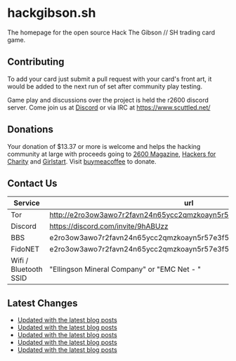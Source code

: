 # hackgibson.sh
The homepage for the open source Hack The Gibson // SH trading card game.


## Contributing

To add your card just submit a pull request with your card's front art, it would be added to the next run of set after community play testing.

Game play and discussions over the project is held the r2600 discord server. Come join us at [Discord](https://discord.com/invite/9hABUzz) or via IRC at https://www.scuttled.net/


## Donations

Your donation of $13.37 or more is welcome and helps the hacking community at large with proceeds going to [2600 Magazine](https://2600.com/), [Hackers for Charity](https://hackersforcharity.org) and [Girlstart](https://girlstart.org).  Visit [buymeacoffee](https://www.buymeacoffee.com/hackgibson.sh) to donate.


## Contact Us

Service | url
-|-
Tor | http://e2ro3ow3awo7r2favn24n65ycc2qmzkoayn5r57e3f56nvjwdcgg32ad.onion
Discord | https://discord.com/invite/9hABUzz
BBS | e2ro3ow3awo7r2favn24n65ycc2qmzkoayn5r57e3f56nvjwdcgg32ad.onion:23
FidoNET | e2ro3ow3awo7r2favn24n65ycc2qmzkoayn5r57e3f56nvjwdcgg32ad.onion:24554
Wifi / Bluetooth SSID | "Ellingson Mineral Company" or "EMC Net - <fidonet address>"

## Latest Changes
<!-- BLOG-POST-LIST:START -->
- [Updated with the latest blog posts](https://github.com/DFW2600/hackgibson.sh/commit/4e55bdf3cdbff2c1015d9253923e4e1b3b438b04)
- [Updated with the latest blog posts](https://github.com/DFW2600/hackgibson.sh/commit/b1ccabea45de4e4d6b999ce7c0d130e98d506386)
- [Updated with the latest blog posts](https://github.com/DFW2600/hackgibson.sh/commit/d4b54983ec378d9e580c40868bd7e6b74afa7ef9)
- [Updated with the latest blog posts](https://github.com/DFW2600/hackgibson.sh/commit/55e4b9ac18ef88e428b2f5d4196431c4dae8ac61)
- [Updated with the latest blog posts](https://github.com/DFW2600/hackgibson.sh/commit/91023d75ca2f55aa20884f6f2d72ba272c60b461)
<!-- BLOG-POST-LIST:END -->
